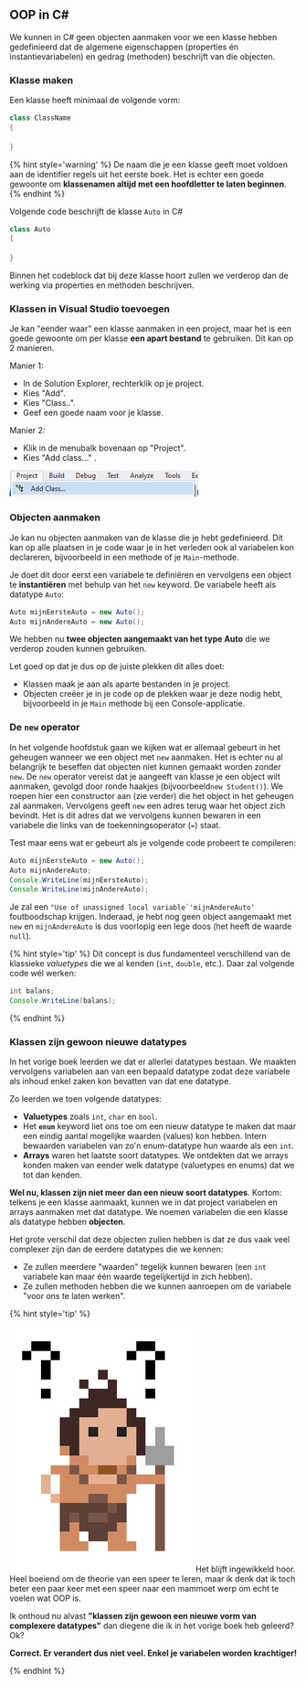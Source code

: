 <!---{sample: true}--->
## OOP in C#

We kunnen in C# geen objecten aanmaken voor we een klasse hebben gedefinieerd dat de algemene eigenschappen (properties én instantievariabelen) en gedrag (methoden) beschrijft van die objecten.


### Klasse maken

Een klasse heeft minimaal de volgende vorm:

```java
class ClassName
{

}
```

{% hint style='warning' %}
De naam die je een klasse geeft moet voldoen aan de identifier regels uit het eerste boek. Het is echter een goede gewoonte om **klassenamen altijd met een hoofdletter te laten beginnen**.
{% endhint %}


Volgende code beschrijft de klasse ``Auto`` in C#

```java
class Auto
{

}
```

Binnen het codeblock dat bij deze klasse hoort zullen we verderop dan de werking via properties en methoden beschrijven.

### Klassen in Visual Studio toevoegen

Je kan "eender waar" een klasse aanmaken in een project, maar het is een goede gewoonte om per klasse **een apart bestand** te gebruiken. Dit kan op 2 manieren.

Manier 1:
* In de Solution Explorer, rechterklik op je project.
* Kies "Add".
* Kies "Class..".
* Geef een goede naam voor je klasse.

Manier 2:
* Klik in de menubalk bovenaan op "Project".
* Kies "Add class..." .

![Manier 2 is de snelste](../assets/6_klassen/addclass.png)

### Objecten aanmaken

Je kan nu objecten aanmaken van de klasse die je hebt gedefinieerd. Dit kan op alle plaatsen in je code waar je in het verleden ook al variabelen kon declareren, bijvoorbeeld in een methode of je ``Main``-methode.

Je doet dit door eerst een variabele te definiëren en vervolgens een object te **instantiëren** met behulp van het ``new`` keyword. De variabele heeft als datatype ``Auto``:

```java
Auto mijnEersteAuto = new Auto();
Auto mijnAndereAuto = new Auto();
```

We hebben nu **twee objecten aangemaakt van het type Auto** die we verderop zouden kunnen gebruiken.

Let goed op dat je dus op de juiste plekken dit alles doet:

* Klassen maak je aan als aparte bestanden in je project.
* Objecten creëer je in je code op de plekken waar je deze nodig hebt, bijvoorbeeld in je ``Main`` methode bij een Console-applicatie.


### De  ``new`` operator

In het volgende hoofdstuk gaan we kijken wat er allemaal gebeurt in het geheugen wanneer we een object met ``new`` aanmaken. Het is echter nu al belangrijk te beseffen dat objecten niet kunnen gemaakt worden zonder ``new``. De ``new`` operator vereist dat je aangeeft van klasse je een object wilt aanmaken, gevolgd door ronde haakjes (bijvoorbeeld``new Student()``). We roepen hier een constructor aan (zie verder) die het object in het geheugen zal aanmaken. Vervolgens geeft ``new`` een adres terug waar het object zich bevindt. Het is dit adres dat we vervolgens kunnen bewaren in een variabele die links van de toekenningsoperator (``=``) staat. 

Test maar eens wat er gebeurt als je volgende code probeert te compileren:
```java
Auto mijnEersteAuto = new Auto();
Auto mijnAndereAuto;
Console.WriteLine(mijnEersteAuto);
Console.WriteLine(mijnAndereAuto);
```

Je zal een ``"Use of unassigned local variable`'mijnAndereAuto'`` foutboodschap krijgen. Inderaad, je hebt nog geen object aangemaakt met ``new`` en ``mijnAndereAuto`` is dus voorlopig een lege doos (het heeft de waarde ``null``).

{% hint style='tip' %}
Dit concept is dus fundamenteel verschillend van de klassieke *valuetypes* die we al kenden (``int``, ``double``, etc.). Daar zal volgende code wél werken:
```java
int balans;
Console.WriteLine(balans);
```
{% endhint %}

<!---{pagebreak} --->

### Klassen zijn gewoon nieuwe datatypes

In het vorige boek leerden we dat er allerlei datatypes bestaan. We maakten vervolgens variabelen aan van een bepaald datatype zodat deze variabele als inhoud enkel zaken kon bevatten van dat ene datatype. 

Zo leerden we toen volgende datatypes:
* **Valuetypes** zoals ``int``, ``char`` en ``bool``.
* Het **``enum``** keyword liet ons toe om een nieuw datatype te maken dat maar een eindig aantal mogelijke waarden (values) kon hebben. Intern bewaarden variabelen van zo'n enum-datatype hun waarde als een ``int``.
* **Arrays** waren het laatste soort datatypes. We ontdekten dat we arrays konden maken van eender welk datatype (valuetypes en enums) dat we tot dan kenden.

**Wel nu, klassen zijn niet meer dan een nieuw soort datatypes**. Kortom: telkens je een klasse aanmaakt, kunnen we in dat project variabelen en arrays aanmaken met dat datatype. We noemen variabelen die een klasse als datatype hebben **objecten**.

Het grote verschil dat deze objecten zullen hebben is dat ze dus vaak veel complexer zijn dan de eerdere datatypes die we kennen:
* Ze zullen meerdere "waarden" tegelijk kunnen bewaren (een ``int`` variabele kan maar één waarde tegelijkertijd in zich hebben).
* Ze zullen methoden hebben die we kunnen aanroepen om de variabele "voor ons te laten werken".

<!---NOBOOKSTART--->
{% hint style='tip' %}
<!---NOBOOKEND--->
<!---{aside}--->
<!--- {float:right, width:50%} --->
![](../assets/care.png)
Het blijft ingewikkeld hoor. Heel boeiend om de theorie van een speer te leren, maar ik denk dat ik toch beter een paar keer met een speer naar een mammoet werp om echt te voelen wat OOP is. 

Ik onthoud nu alvast **"klassen zijn gewoon een nieuwe vorm van complexere datatypes"** dan diegene die ik in het vorige boek heb geleerd? Ok?

**Correct. Er verandert dus niet veel. Enkel je variabelen worden krachtiger!**
<!---{/aside}--->
<!---NOBOOKSTART--->
{% endhint %}
<!---NOBOOKEND--->


<!---{sample: false}--->

<!---{pagebreak} --->




